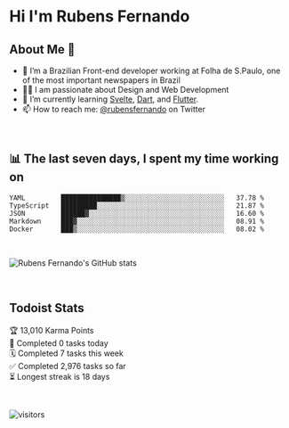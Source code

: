 # Hi I'm Rubens Fernando

## About Me 🚀

- 🌱 I’m a Brazilian Front-end developer working at Folha de S.Paulo, one of the most important newspapers in Brazil
- 👨‍💻 I am passionate about Design and Web Development
- 📖 I’m currently learning [Svelte](https://svelte.dev/), [Dart](https://dart.dev/), and [Flutter](https://flutter.dev/).
- 📫 How to reach me: [@rubensfernando](https://twitter.com/rubensfernando) on Twitter

<br />

## 📊 The last seven days, I spent my time working on

<!--START_SECTION:waka-->
```text
YAML         ███████████████▒░░░░░░░░░░░░░░░░░░░░░░░░░   37.78 % 
TypeScript   █████████░░░░░░░░░░░░░░░░░░░░░░░░░░░░░░░░   21.87 % 
JSON         ██████▓░░░░░░░░░░░░░░░░░░░░░░░░░░░░░░░░░░   16.60 % 
Markdown     ███▓░░░░░░░░░░░░░░░░░░░░░░░░░░░░░░░░░░░░░   08.91 % 
Docker       ███▒░░░░░░░░░░░░░░░░░░░░░░░░░░░░░░░░░░░░░   08.02 % 
```
<!--END_SECTION:waka-->

<br />

![Rubens Fernando's GitHub stats](https://github-readme-stats.vercel.app/api?username=rubensfernando&show_icons=true&hide_border=true)

<br />

## Todoist Stats

<!-- TODO-IST:START -->
🏆  13,010 Karma Points           
🌸  Completed 0 tasks today           
🗓  Completed 7 tasks this week           
✅  Completed 2,976 tasks so far           
⏳  Longest streak is 18 days
<!-- TODO-IST:END -->

<br>

![visitors](https://visitor-badge.laobi.icu/badge?page_id=rubensfernando.rubensfernando)
